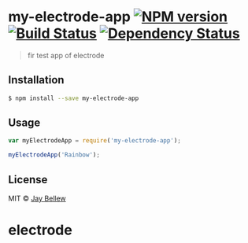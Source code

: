 # my-electrode-app [![NPM version][npm-image]][npm-url] [![Build Status][travis-image]][travis-url] [![Dependency Status][daviddm-image]][daviddm-url]
> fir test app of electrode

## Installation

```sh
$ npm install --save my-electrode-app
```

## Usage

```js
var myElectrodeApp = require('my-electrode-app');

myElectrodeApp('Rainbow');
```
## License

MIT © [Jay Bellew](jaybellew.com)


[npm-image]: https://badge.fury.io/js/my-electrode-app.svg
[npm-url]: https://npmjs.org/package/my-electrode-app
[travis-image]: https://travis-ci.org/jaybellew/my-electrode-app.svg?branch=master
[travis-url]: https://travis-ci.org/jaybellew/my-electrode-app
[daviddm-image]: https://david-dm.org/jaybellew/my-electrode-app.svg?theme=shields.io
[daviddm-url]: https://david-dm.org/jaybellew/my-electrode-app
# electrode
